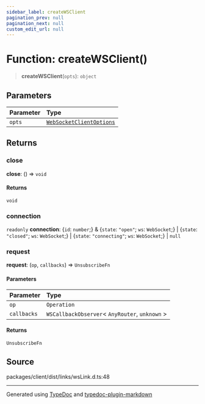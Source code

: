 ```yaml
---
sidebar_label: createWSClient
pagination_prev: null
pagination_next: null
custom_edit_url: null
---
```


# Function: createWSClient()

> **createWSClient**(`opts`): `object`

## Parameters

| Parameter | Type                                                                                |
| :-------- | :---------------------------------------------------------------------------------- |
| `opts`    | [`WebSocketClientOptions`](../03-Interfaces/08-interface.WebSocketClientOptions.md) |

## Returns

### close

**close**: () => `void`

#### Returns

`void`

### connection

`readonly` **connection**: \{`id`: `number`;} & \{`state`: `"open"`; `ws`: `WebSocket`;} \| \{`state`: `"closed"`; `ws`: `WebSocket`;} \| \{`state`: `"connecting"`; `ws`: `WebSocket`;} \| `null`

### request

**request**: (`op`, `callbacks`) => `UnsubscribeFn`

#### Parameters

| Parameter   | Type                                            |
| :---------- | :---------------------------------------------- |
| `op`        | `Operation`                                     |
| `callbacks` | `WSCallbackObserver`< `AnyRouter`, `unknown` \> |

#### Returns

`UnsubscribeFn`

## Source

packages/client/dist/links/wsLink.d.ts:48

---

Generated using [TypeDoc](https://typedoc.org/) and [typedoc-plugin-markdown](https://www.npmjs.com/package/typedoc-plugin-markdown)
